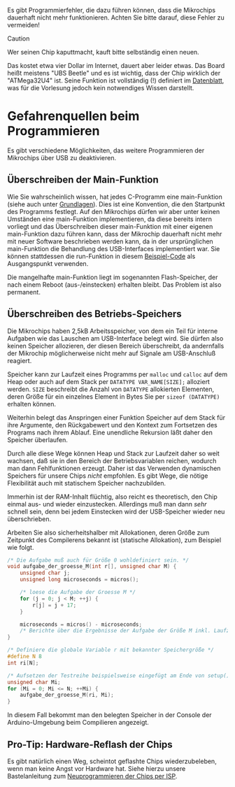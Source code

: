 Es gibt Programmierfehler, die dazu führen
können, dass die Mikrochips dauerhaft nicht mehr funktionieren.
Achten Sie bitte darauf, diese Fehler zu vermeiden!

  > [!CAUTION]
  > Wer seinen Chip kaputtmacht, kauft bitte selbständig einen neuen.

Das kostet etwa vier Dollar im Internet, dauert aber leider etwas.
Das Board heißt meistens "UBS Beetle" und es ist wichtig, dass der Chip wirklich
der "ATMega32U4" ist.
Seine Funktion ist vollständig (!) definiert im
[Datenblatt](https://ww1.microchip.com/downloads/en/DeviceDoc/Atmel-7766-8-bit-AVR-ATmega16U4-32U4_Datasheet.pdf),
was für die Vorlesung jedoch kein notwendiges Wissen darstellt.

# Gefahrenquellen beim Programmieren

Es gibt verschiedene Möglichkeiten, das weitere Programmieren der Mikrochips
über USB zu deaktivieren.

## Überschreiben der Main-Funktion

Wie Sie wahrscheinlich wissen, hat jedes C-Programm eine main-Funktion
(siehe auch unter [Grundlagen](Grundlagen-der-C-Programmierung#funktionen)).
Dies ist eine Konvention, die den Startpunkt des Programms festlegt.
Auf den Mikrochips dürfen wir aber unter keinen Umständen eine main-Funktion
implementieren, da diese bereits intern vorliegt und das Überschreiben dieser
main-Funktion mit einer eigenen main-Funktion dazu führen kann, dass der
Mikrochip dauerhaft nicht mehr mit neuer Software beschrieben werden kann,
da in der ursprünglichen main-Funktion die Behandlung des USB-Interfaces
implementiert war.
Sie können stattdessen die run-Funktion in diesem
[Beispiel-Code](Einrichten-der-Mikrochips#beispiel-für-ausgangscode) als Ausgangspunkt
verwenden.

Die mangelhafte main-Funktion liegt im sogenannten Flash-Speicher, der nach
einem Reboot (aus-/einstecken) erhalten bleibt.  Das Problem ist also permanent.

## Überschreiben des Betriebs-Speichers

Die Mikrochips haben 2,5kB Arbeitsspeicher, von dem ein Teil für interne
Aufgaben wie das Lauschen am USB-Interface belegt wird.  Sie dürfen also
keinen Speicher allozieren, der diesen Bereich überschreibt, da andernfalls der
Mikrochip möglicherweise nicht mehr auf Signale am USB-Anschluß reagiert.

Speicher kann zur Laufzeit eines Programms per `malloc` und `calloc` auf dem
Heap oder auch auf dem Stack per `DATATYPE VAR_NAME[SIZE];` alloziert werden.
`SIZE` beschreibt die Anzahl von `DATATYPE` allokierten Elementen, deren Größe
für ein einzelnes Element in Bytes Sie per `sizeof (DATATYPE)` erhalten können.

Weiterhin belegt das Anspringen einer Funktion Speicher auf dem Stack für ihre
Argumente, den Rückgabewert und den Kontext zum Fortsetzen des Programs nach
ihrem Ablauf.  Eine unendliche Rekursion läßt daher den Speicher überlaufen.

Durch alle diese Wege können Heap und Stack zur Laufzeit daher so weit wachsen,
daß sie in den Bereich der Betriebsvariablen reichen, wodurch man dann
Fehlfunktionen erzeugt.  Daher ist das Verwenden dynamischen Speichers für
unsere Chips *nicht* empfohlen.  Es gibt Wege, die nötige Flexibilität auch mit
statischem Speicher nachzubilden.

Immerhin ist der RAM-Inhalt flüchtig, also reicht es theoretisch, den Chip
einmal aus- und wieder einzustecken.  Allerdings muß man dann *sehr* schnell
sein, denn bei jedem Einstecken wird der USB-Speicher wieder neu überschrieben.

Arbeiten Sie also sicherheitshalber
mit Allokationen, deren Größe zum Zeitpunkt des Compilerens bekannt ist
(statische Allokation), zum Beispiel wie folgt.

```c
/* Die Aufgabe muß auch für Größe 0 wohldefiniert sein. */
void aufgabe_der_groesse_M(int r[], unsigned char M) {
    unsigned char j;
    unsigned long microseconds = micros();

    /* loese die Aufgabe der Groesse M */
    for (j = 0; j < M; ++j) {
        r[j] = j + 17;
    }

    microseconds = micros() - microseconds;
    /* Berichte über die Ergebnisse der Aufgabe der Größe M inkl. Laufzeit */
}

/* Definiere die globale Variable r mit bekannter Speichergröße */
#define N 8
int ri[N];

/* Aufsetzen der Testreihe beispielsweise eingefügt am Ende von setup() */
unsigned char Mi;
for (Mi = 0; Mi <= N; ++Mi) {
    aufgabe_der_groesse_M(ri, Mi);
}
```

In diesem Fall bekommt man den belegten Speicher in der Console der
Arduino-Umgebung beim Compilieren angezeigt.

## Pro-Tip: Hardware-Reflash der Chips

Es gibt natürlich einen Weg, scheintot geflashte Chips wiederzubeleben, wenn
man keine Angst vor Hardware hat.  Siehe hierzu unsere Bastelanleitung zum
[Neuprogrammieren der Chips per ISP](Neuschreiben-per-ISP).
